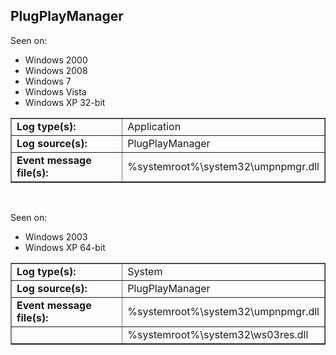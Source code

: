 ## PlugPlayManager

Seen on:
* Windows 2000
* Windows 2008
* Windows 7
* Windows Vista
* Windows XP 32-bit

<table border="1" class="docutils">
  <tbody>
    <tr>
      <td><b>Log type(s):</b></td>
      <td>Application</td>
    </tr>
    <tr>
      <td><b>Log source(s):</b></td>
      <td>PlugPlayManager</td>
    </tr>
    <tr>
      <td><b>Event message file(s):</b></td>
      <td>%systemroot%\system32\umpnpmgr.dll</td>
    </tr>
  </tbody>
</table>

&nbsp;

Seen on:
* Windows 2003
* Windows XP 64-bit

<table border="1" class="docutils">
  <tbody>
    <tr>
      <td><b>Log type(s):</b></td>
      <td>System</td>
    </tr>
    <tr>
      <td><b>Log source(s):</b></td>
      <td>PlugPlayManager</td>
    </tr>
    <tr>
      <td><b>Event message file(s):</b></td>
      <td>%systemroot%\system32\umpnpmgr.dll</td>
    </tr>
    <tr>
      <td>&nbsp;</td>
      <td>%systemroot%\system32\ws03res.dll</td>
    </tr>
  </tbody>
</table>

&nbsp;


